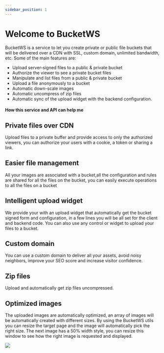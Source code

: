 ```yaml
---
sidebar_position: 1
---
```


# Welcome to BucketWS

BucketWS is a service to let you create private or public file buckets that will be delivered over a CDN with SSL, custom domain, unlimited bandwidth, etc. Some of the main features are:

- Upload server-signed files to a public & private bucket
- Authorize the viewer to see a private bucket files
- Manipulate and list files from a public & private bucket
- Upload a file anonymously to a bucket
- Automatic down-scale images
- Automatic uncompress of zip files
- Automatic sync of the upload widget with the backend configuration.

#### How this service and API can help me

## Private files over CDN

Upload files to a private buffer and provide access to only the authorized viewers, you can authorize your users with a cookie, a token or sharing a link.

## Easier file management

All your images are associated with a bucket,all the configuration and rules are shared for all the files on the bucket, you can easily execute operations to all the files on a bucket

## Intelligent upload widget

We provide your with an upload widget that automatically get the bucket signed form and configuration, in a few lines you will be all set for the client and backend code.
You can also use any control or widget to upload your files to a bucket.

## Custom domain

You can use a custom domain to deliver all your assets, avoid noisy neighbors, improve your SEO score and increase visitor confidence.

## Zip files

Upload and automatically get zip files uncompressed.

## Optimized images

The uploaded images are automatically optimized, an array of images will be automatically created with different sizes.
By using the BucketWS utils you can resize the target page and the image will automatically pick the right size.
The next image has a 50% width style, you can resize this window to see how the right image is requested and displayed.

<div style={{
display: 'flex',
justifyContent: 'center'
}}>
<img data-zoom="75" style={{width: '50%', margin: 'auto'}} src="https://www.bucketws.com/images/file/ba3dcb031f209c883d98c82f21ebaf73.jpg" />
</div>
 